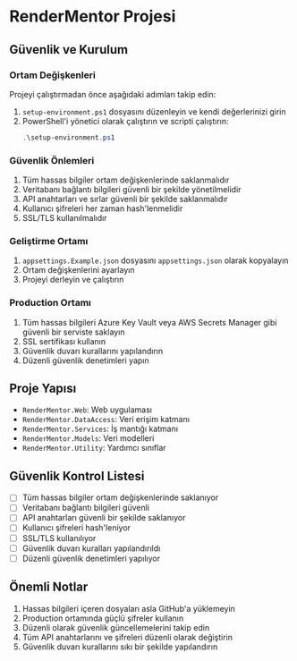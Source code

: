 # RenderMentor Projesi

## Güvenlik ve Kurulum

### Ortam Değişkenleri
Projeyi çalıştırmadan önce aşağıdaki adımları takip edin:

1. `setup-environment.ps1` dosyasını düzenleyin ve kendi değerlerinizi girin
2. PowerShell'i yönetici olarak çalıştırın ve scripti çalıştırın:
   ```powershell
   .\setup-environment.ps1
   ```

### Güvenlik Önlemleri
1. Tüm hassas bilgiler ortam değişkenlerinde saklanmalıdır
2. Veritabanı bağlantı bilgileri güvenli bir şekilde yönetilmelidir
3. API anahtarları ve sırlar güvenli bir şekilde saklanmalıdır
4. Kullanıcı şifreleri her zaman hash'lenmelidir
5. SSL/TLS kullanılmalıdır

### Geliştirme Ortamı
1. `appsettings.Example.json` dosyasını `appsettings.json` olarak kopyalayın
2. Ortam değişkenlerini ayarlayın
3. Projeyi derleyin ve çalıştırın

### Production Ortamı
1. Tüm hassas bilgileri Azure Key Vault veya AWS Secrets Manager gibi güvenli bir serviste saklayın
2. SSL sertifikası kullanın
3. Güvenlik duvarı kurallarını yapılandırın
4. Düzenli güvenlik denetimleri yapın

## Proje Yapısı
- `RenderMentor.Web`: Web uygulaması
- `RenderMentor.DataAccess`: Veri erişim katmanı
- `RenderMentor.Services`: İş mantığı katmanı
- `RenderMentor.Models`: Veri modelleri
- `RenderMentor.Utility`: Yardımcı sınıflar

## Güvenlik Kontrol Listesi
- [ ] Tüm hassas bilgiler ortam değişkenlerinde saklanıyor
- [ ] Veritabanı bağlantı bilgileri güvenli
- [ ] API anahtarları güvenli bir şekilde saklanıyor
- [ ] Kullanıcı şifreleri hash'leniyor
- [ ] SSL/TLS kullanılıyor
- [ ] Güvenlik duvarı kuralları yapılandırıldı
- [ ] Düzenli güvenlik denetimleri yapılıyor

## Önemli Notlar
1. Hassas bilgileri içeren dosyaları asla GitHub'a yüklemeyin
2. Production ortamında güçlü şifreler kullanın
3. Düzenli olarak güvenlik güncellemelerini takip edin
4. Tüm API anahtarlarını ve şifreleri düzenli olarak değiştirin
5. Güvenlik duvarı kurallarını sıkı bir şekilde yapılandırın 